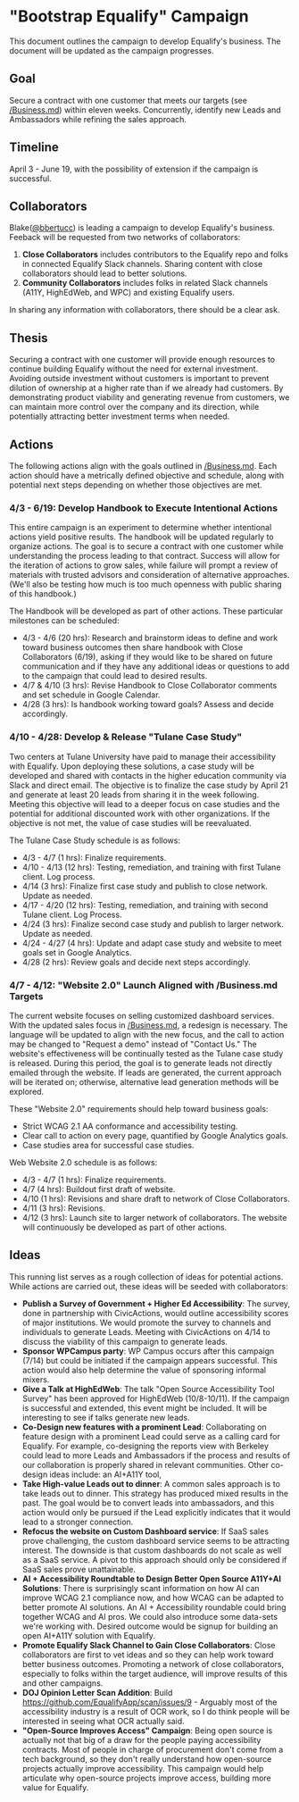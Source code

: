 # "Bootstrap Equalify" Campaign

This document outlines the campaign to develop Equalify's business. The document will be updated as the campaign progresses.

## Goal

Secure a contract with one customer that meets our targets (see [/Business.md](/Business.md)) within eleven weeks. Concurrently, identify new Leads and Ambassadors while refining the sales approach.

## Timeline

April 3 - June 19, with the possibility of extension if the campaign is successful.

## Collaborators
Blake([@bbertucc](https://github.com/bbertucc)) is leading a campaign to develop Equalify's business. Feeback will be requested from two networks of collaborators:
1. **Close Collaborators** includes contributors to the Equalify repo and folks in connected Equalify Slack channels. Sharing content with close collaborators should lead to better solutions.
2. **Community Collaborators** includes folks in related Slack channels (A11Y, HighEdWeb, and WPC) and existing Equalify users. 

In sharing any information with collaborators, there should be a clear ask. 

## Thesis

Securing a contract with one customer will provide enough resources to continue building Equalify without the need for external investment. Avoiding outside investment without customers is important to prevent dilution of ownership at a higher rate than if we already had customers. By demonstrating product viability and generating revenue from customers, we can maintain more control over the company and its direction, while potentially attracting better investment terms when needed.

## Actions

The following actions align with the goals outlined in [/Business.md](/Business.md). Each action should have a metrically defined objective and schedule, along with potential next steps depending on whether those objectives are met.

### 4/3 - 6/19: Develop Handbook to Execute Intentional Actions

This entire campaign is an experiment to determine whether intentional actions yield positive results. The handbook will be updated regularly to organize actions. The goal is to secure a contract with one customer while understanding the process leading to that contract. Success will allow for the iteration of actions to grow sales, while failure will prompt a review of materials with trusted advisors and consideration of alternative approaches. (We'll also be testing how much is too much openness with public sharing of this handbook.)

The Handbook will be developed as part of other actions. These particular milestones can be scheduled:
- 4/3 - 4/6 (20 hrs): Research and brainstorm ideas to define and work toward business outcomes then share handbook with Close Collaborators (6/19), asking if they would like to be shared on future communication and if they have any additional ideas or questions to add to the campaign that could lead to desired results.
- 4/7 & 4/10 (3 hrs): Revise Handbook to Close Collaborator comments and set schedule in Google Calendar.
- 4/28 (3 hrs): Is handbook working toward goals? Assess and decide accordingly. 

### 4/10 - 4/28: Develop & Release "Tulane Case Study"

Two centers at Tulane University have paid to manage their accessibility with Equalify. Upon deploying these solutions, a case study will be developed and shared with contacts in the higher education community via Slack and direct email. The objective is to finalize the case study by April 21 and generate at least 20 leads from sharing it in the week following. Meeting this objective will lead to a deeper focus on case studies and the potential for additional discounted work with other organizations. If the objective is not met, the value of case studies will be reevaluated.

The Tulane Case Study schedule is as follows:
- 4/3 - 4/7 (1 hrs): Finalize requirements.
- 4/10 - 4/13 (12 hrs): Testing, remediation, and training with first Tulane client. Log process.
- 4/14 (3 hrs): Finalize first case study and publish to close network. Update as needed.
- 4/17 - 4/20 (12 hrs): Testing, remediation, and training with second Tulane client. Log Process.
- 4/24 (3 hrs): Finalize second case study and publish to larger network. Update as needed.
- 4/24 - 4/27 (4 hrs): Update and adapt case study and website to meet goals set in Google Analytics.
- 4/28 (2 hrs): Review goals and decide next steps accordingly.

### 4/7 - 4/12: "Website 2.0" Launch Aligned with /Business.md Targets

The current website focuses on selling customized dashboard services. With the updated sales focus in [/Business.md](/Business.md), a redesign is necessary. The language will be updated to align with the new focus, and the call to action may be changed to "Request a demo" instead of "Contact Us." The website's effectiveness will be continually tested as the Tulane case study is released. During this period, the goal is to generate leads not directly emailed through the website. If leads are generated, the current approach will be iterated on; otherwise, alternative lead generation methods will be explored.

These "Website 2.0" requirements should help toward business goals: 
- Strict WCAG 2.1 AA conformance and accessibility testing.
- Clear call to action on every page, quantified by Google Analytics goals.
- Case studies area for successful case studies.

Web Website 2.0 schedule is as follows:
- 4/3 - 4/7 (1 hrs): Finalize requirements.
- 4/7 (4 hrs): Buildout first draft of website.
- 4/10 (1 hrs): Revisions and share draft to network of Close Collaborators.
- 4/11 (3 hrs): Revisions.
- 4/12 (3 hrs): Launch site to larger network of collaborators. The website will continuously be developed as part of other actions.

## Ideas

This running list serves as a rough collection of ideas for potential actions. While actions are carried out, these ideas will be seeded with collaborators:

- **Publish a Survey of Government + Higher Ed Accessibility**: The survey, done in partnership with CivicActions, would outline accessibility scores of major institutions. We would promote the survey to channels and individuals to generate Leads. Meeting with CivicActions on 4/14 to discuss the viability of this campaign to generate leads.
- **Sponsor WPCampus party**: WP Campus occurs after this campaign (7/14) but could be initiated if the campaign appears successful. This action would also help determine the value of sponsoring informal mixers.
- **Give a Talk at HighEdWeb**: The talk "Open Source Accessibility Tool Survey" has been approved for HighEdWeb (10/8-10/11). If the campaign is successful and extended, this event might be included. It will be interesting to see if talks generate new leads.
- **Co-Design new features with a prominent Lead**: Collaborating on feature design with a prominent Lead could serve as a calling card for Equalify. For example, co-designing the reports view with Berkeley could lead to more Leads and Ambassadors if the process and results of our collaboration is properly shared in relevant communities. Other co-design ideas include: an AI+A11Y tool, 
- **Take High-value Leads out to dinner**: A common sales approach is to take leads out to dinner. This strategy has produced mixed results in the past. The goal would be to convert leads into ambassadors, and this action would only be pursued if the Lead explicitly indicates that it would lead to a stronger connection.
- **Refocus the website on Custom Dashboard service**: If SaaS sales prove challenging, the custom dashboard service seems to be attracting interest. The downside is that custom dashboards do not scale as well as a SaaS service. A pivot to this approach should only be considered if SaaS sales prove unattainable.
- **AI + Accessibility Roundtable to Design Better Open Source A11Y+AI Solutions**: There is surprisingly scant information on how AI can improve WCAG 2.1 compliance now, and how WCAG can be adapted to better promote AI solutions. An AI + Accessibility roundable could bring together WCAG and AI pros. We could also introduce some data-sets we're working with. Desired outcome would be signup for building an open AI+A11Y solution with Equalify.
- **Promote Equalify Slack Channel to Gain Close Collaborators**: Close collaborators are first to vet ideas and so they can help work toward better business outcomes. Promoting a network of close collaborators, especially to folks within the target audience, will improve results of this and other campaigns.
- **DOJ Opinion Letter Scan Addition**: Build https://github.com/EqualifyApp/scan/issues/9 - Arguably most of the accessibility industry is a result of OCR work, so I do think people will be interested in seeing what OCR actually said.
- **"Open-Source Improves Access" Campaign**: Being open source is actually not that big of a draw for the people paying accessibility contracts. Most of people in charge of procurement don't come from a tech background, so they don't really understand how open-source projects actually improve accessibility. This campaign would help articulate why open-source projects improve access, building more value for Equalify.
